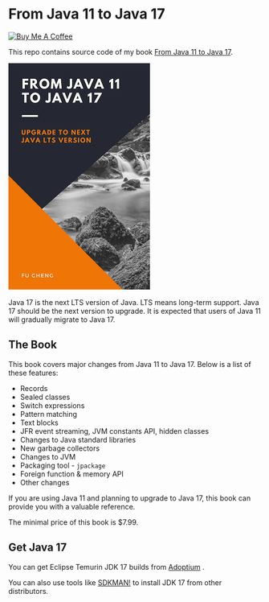 # From Java 11 to Java 17

<a href="https://www.buymeacoffee.com/alexcheng1982" target="_blank"><img src="https://cdn.buymeacoffee.com/buttons/v2/default-yellow.png" alt="Buy Me A Coffee" style="height: 60px !important;width: 217px !important;" ></a>

This repo contains source code of my
book [From Java 11 to Java 17](https://leanpub.com/java11to17).

[![Book cover](./book_cover.png)](https://leanpub.com/java11to17)

Java 17 is the next LTS version of Java. LTS means long-term support. Java 17
should be the next version to upgrade. It is expected that users of Java 11 will
gradually migrate to Java 17.

## The Book

This book covers major changes from Java 11 to Java 17. Below is a list of these
features:

* Records
* Sealed classes
* Switch expressions
* Pattern matching
* Text blocks
* JFR event streaming, JVM constants API, hidden classes
* Changes to Java standard libraries
* New garbage collectors
* Changes to JVM
* Packaging tool - `jpackage`
* Foreign function & memory API
* Other changes

If you are using Java 11 and planning to upgrade to Java 17, this book can
provide you with a valuable reference.

The minimal price of this book is $7.99.

## Get Java 17

You can get Eclipse Temurin JDK 17 builds from [Adoptium](https://adoptium.net/)
.

You can also use tools like [SDKMAN!](https://sdkman.io/) to install JDK 17 from
other distributors.
